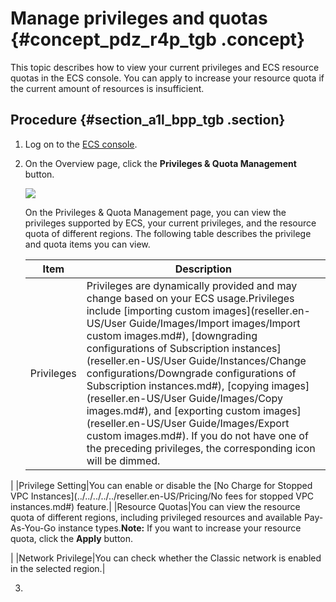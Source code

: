# Manage privileges and quotas {#concept_pdz_r4p_tgb .concept}

This topic describes how to view your current privileges and ECS resource quotas in the ECS console. You can apply to increase your resource quota if the current amount of resources is insufficient.

## Procedure {#section_a1l_bpp_tgb .section}

1.  Log on to the [ECS console](https://partners-intl.console.aliyun.com/#/ecs).
2.  On the Overview page, click the **Privileges & Quota Management** button.

    ![](http://static-aliyun-doc.oss-cn-hangzhou.aliyuncs.com/assets/img/123837/155074202338761_en-US.png)

    On the Privileges & Quota Management page, you can view the privileges supported by ECS, your current privileges, and the resource quota of different regions. The following table describes the privilege and quota items you can view.

    |Item|Description|
    |----|-----------|
    |Privileges|Privileges are dynamically provided and may change based on your ECS usage.Privileges include [importing custom images](reseller.en-US/User Guide/Images/Import images/Import custom images.md#), [downgrading configurations of Subscription instances](reseller.en-US/User Guide/Instances/Change configurations/Downgrade configurations of Subscription instances.md#), [copying images](reseller.en-US/User Guide/Images/Copy images.md#), and [exporting custom images](reseller.en-US/User Guide/Images/Export custom images.md#). If you do not have one of the preceding privileges, the corresponding icon will be dimmed.

|
    |Privilege Setting|You can enable or disable the [No Charge for Stopped VPC Instances](../../../../../reseller.en-US/Pricing/No fees for stopped VPC instances.md#) feature.|
    |Resource Quotas|You can view the resource quota of different regions, including privileged resources and available Pay-As-You-Go instance types.**Note:** If you want to increase your resource quota, click the **Apply** button.

|
    |Network Privilege|You can check whether the Classic network is enabled in the selected region.|

3.  
